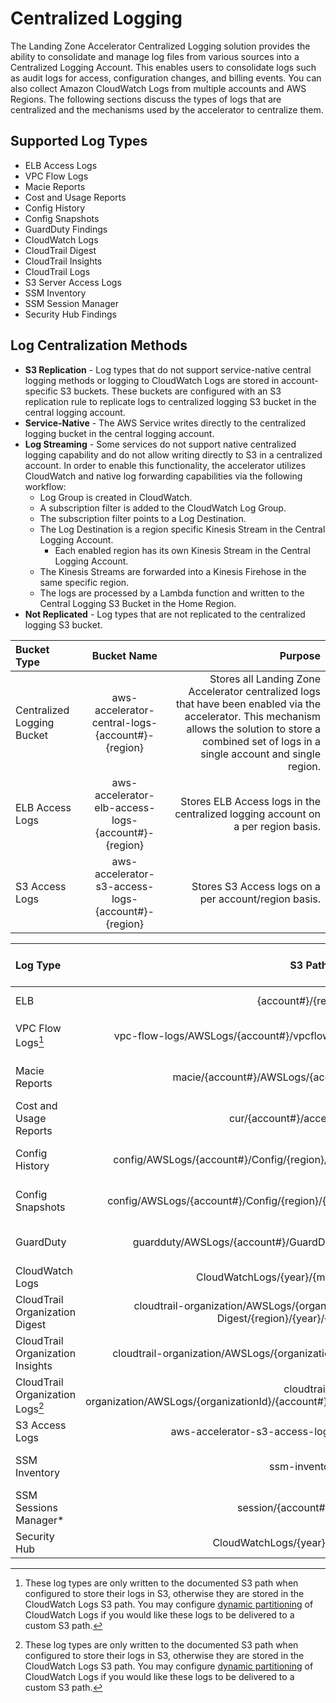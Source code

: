 # Centralized Logging

The Landing Zone Accelerator Centralized Logging solution provides the ability to consolidate and manage log files from various sources into a Centralized Logging Account. This enables users to consolidate logs such as audit logs for access, configuration changes, and billing events. You can also collect Amazon CloudWatch Logs from multiple accounts and AWS Regions. The following sections discuss the types of logs that are centralized and the mechanisms used by the accelerator to centralize them.

## Supported Log Types

- ELB Access Logs
- VPC Flow Logs
- Macie Reports
- Cost and Usage Reports
- Config History
- Config Snapshots
- GuardDuty Findings
- CloudWatch Logs
- CloudTrail Digest
- CloudTrail Insights
- CloudTrail Logs
- S3 Server Access Logs
- SSM Inventory
- SSM Session Manager
- Security Hub Findings

## Log Centralization Methods

- **S3 Replication** - Log types that do not support service-native central logging methods or logging to CloudWatch Logs are stored in account-specific S3 buckets. These buckets are configured with an S3 replication rule to replicate logs to centralized logging S3 bucket in the central logging account.
- **Service-Native** - The AWS Service writes directly to the centralized logging bucket in the central logging account.
- **Log Streaming** - Some services do not support native centralized logging capability and do not allow writing directly to S3 in a centralized account. In order to enable this functionality, the accelerator utilizes CloudWatch and native log forwarding capabilities via the following workflow:
  - Log Group is created in CloudWatch.
  - A subscription filter is added to the CloudWatch Log Group.
  - The subscription filter points to a Log Destination.
  - The Log Destination is a region specific Kinesis Stream in the Central Logging Account.
    - Each enabled region has its own Kinesis Stream in the Central Logging Account.
  - The Kinesis Streams are forwarded into a Kinesis Firehose in the same specific region.
  - The logs are processed by a Lambda function and written to the Central Logging S3 Bucket in the Home Region.
- **Not Replicated** - Log types that are not replicated to the centralized logging S3 bucket.

| Bucket Type                |                     Bucket Name                     |                                                                                                                                                                                                    Purpose |
| :------------------------- | :-------------------------------------------------: | ---------------------------------------------------------------------------------------------------------------------------------------------------------------------------------------------------------: |
| Centralized Logging Bucket |  aws-accelerator-central-logs-{account#}-{region}   | Stores all Landing Zone Accelerator centralized logs that have been enabled via the accelerator. This mechanism allows the solution to store a combined set of logs in a single account and single region. |
| ELB Access Logs            | aws-accelerator-elb-access-logs-{account#}-{region} |                                                                                                                           Stores ELB Access logs in the centralized logging account on a per region basis. |
| S3 Access Logs             | aws-accelerator-s3-access-logs-{account#}-{region}  |                                                                                                                                                       Stores S3 Access logs on a per account/region basis. |

| Log Type                         |                                                    S3 Path                                                     |                                                                                      Example                                                                                       | Supported Centralization Methods |
| :------------------------------- | :------------------------------------------------------------------------------------------------------------: | :--------------------------------------------------------------------------------------------------------------------------------------------------------------------------------: | -------------------------------: |
| ELB                              |                                             {account#}/{region}/\*                                             |                                             s3://aws-accelerator-elb-access-logs-123456789016-us-east-1/{account#}/{region}/\*.log.gz                                              |                   S3 Replication |
| VPC Flow Logs[^1]                   |                 vpc-flow-logs/AWSLogs/{account#}/vpcflowlogs/{region}/{year}/{month}/{day}/\*                  |                       s3://aws-accelerator-central-logs-123456789016-us-east-1/vpc-flow-logs/AWSLogs/123456789016/vpcflowlogs/us-east-1/2023/04/14/\*.log.gz                       |   Log Streaming / S3 Replication |
| Macie Reports                    |                             macie/{account#}/AWSLogs/{account#}/Macie/{region}/\*                              |                            s3://aws-accelerator-central-logs-123456789016-us-east-1/macie/123456789016/AWSLogs/123456789016/Macie/us-east-1/\*.jsonl.gz                            |                   Service-Native |
| Cost and Usage Reports           |                                       cur/{account#}/accelerator-cur/\*                                        |                           s3://aws-accelerator-central-logs-123456789016-us-east-1/cur/123456789016/accelerator-cur/20220901-20221001/\*.snappy.parquet                            |                   S3 Replication |
| Config History                   |                config/AWSLogs/{account#}/Config/{region}/{year}/{month}/{day}/ConfigHistory/\*                 |                         s3://aws-accelerator-central-logs-123456789016-us-east-1/AWSLogs/123456789016/Config/us-east-1/2023/4/10/ConfigHistory/\*.json.gz                          |                   Service-Native |
| Config Snapshots                 |                config/AWSLogs/{account#}/Config/{region}/{year}/{month}/{day}/ConfigSnapshot/\*                |                         s3://aws-accelerator-central-logs-123456789016-us-east-1/AWSLogs/123456789016/Config/us-east-1/2023/4/10/ConfigSnapshot/\*.json.gz                         |                   Service-Native |
| GuardDuty                        |                     guardduty/AWSLogs/{account#}/GuardDuty/region/{year}/{month}/{day}/\*                      |                         s3://aws-accelerator-central-logs-123456789016-us-east-1/guardduty/AWSLogs/123456789016/GuardDuty/us-east-1/2023/04/08/\*.jsonl.gz                         |                   Service-Native |
| CloudWatch Logs                  |                                 CloudWatchLogs/{year}/{month}/{day}/{hour}/\*                                  |                                          s3://aws-accelerator-central-logs-123456789016-us-east-1/CloudWatchLogs/2023/04/17/14/\*.parquet                                          |                    Log Streaming |
| CloudTrail Organization Digest   | cloudtrail-organization/AWSLogs/{organizationId}/{account#}/CloudTrail-Digest/{region}/{year}/{month}/{day}/\* |        s3://aws-accelerator-central-logs-123456789016-us-east-1/cloudtrail-organization/AWSLogs/o-abc12cdefg/123456789016/CloudTrail-Digest/us-east-1/2023/04/14/\*.json.gz        |                   Service-Native |
| CloudTrail Organization Insights |               cloudtrail-organization/AWSLogs/{organizationID}/{account#}/CloudTrail-Insight/\*                |                  s3://aws-accelerator-central-logs-123456789016-us-east-1/cloudtrail-organization/AWSLogs/o-abc12cdefg/123456789016/CloudTrail-Insight/\*.json.gz                  |                   Service-Native |
| CloudTrail Organization Logs[^1]    |    cloudtrail-organization/AWSLogs/{organizationId}/{account#}/CloudTrail/{region}/{year}/{month}/{day}/\*     |           s3://aws-accelerator-central-logs-123456789016-us-east-1/cloudtrail-organization/AWSLogs/o-abc12cdefg//123456789016/CloudTrail/us-east-1/2023/04/14/\*.json.gz           |   Log Streaming / Service-Native |
| S3 Access Logs                   |                             aws-accelerator-s3-access-logs-{account#}-{region}/\*                              |                                                           s3://aws-accelerator-s3-access-logs-123456789016-us-east-1/\*                                                            |                   Not Replicated |
| SSM Inventory                    |                                                ssm-inventory/\*                                                | s3://aws-accelerator-central-logs-123456789016-us-east-1/ssm-inventory/AWS:ComplianceSummary/accountid=123456789016/region=us-east-1/resourcetype=ManagedInstanceInventory/\*.json |                   Service-Native |
| SSM Sessions Manager*            |                                         session/{account#}/{region}/\*                                         |                                           s3://aws-accelerator-central-logs-123456789016-us-east-1/session/123456789016/us-east-1/\*.log                                           |   Log Streaming / Service-Native |
| Security Hub                     |                                     CloudWatchLogs/{year}/{month}/{day}/\*                                     |                                          s3://aws-accelerator-central-logs-123456789016-us-east-1/CloudWatchLogs/2023/04/21/00/\*.parquet                                          |                    Log Streaming |

[^1]: These log types are only written to the documented S3 path when configured to store their logs in S3, otherwise they are stored in the CloudWatch Logs S3 path. You may configure [dynamic partitioning](https://awslabs.github.io/landing-zone-accelerator-on-aws/latest/typedocs/interfaces/___packages__aws_accelerator_config_dist_config_lib_models_global_config.ICloudWatchLogsConfig.html#dynamicPartitioning) of CloudWatch Logs if you would like these logs to be delivered to a custom S3 path.